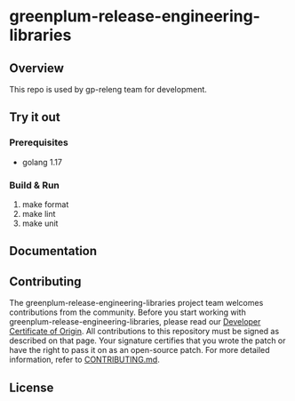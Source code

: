 # greenplum-release-engineering-libraries

## Overview

This repo is used by gp-releng team for development.

## Try it out

### Prerequisites

* golang 1.17

### Build & Run

1. make format
2. make lint
3. make unit

## Documentation

## Contributing

The greenplum-release-engineering-libraries project team welcomes contributions from the community. Before you start working with greenplum-release-engineering-libraries, please
read our [Developer Certificate of Origin](https://cla.vmware.com/dco). All contributions to this repository must be
signed as described on that page. Your signature certifies that you wrote the patch or have the right to pass it on
as an open-source patch. For more detailed information, refer to [CONTRIBUTING.md](CONTRIBUTING.md).

## License
